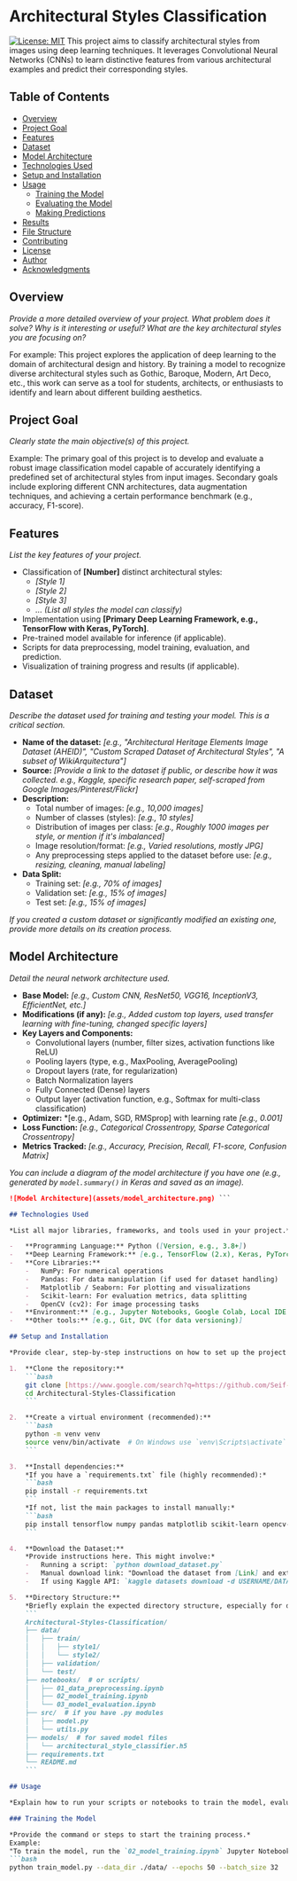 # Architectural Styles Classification

[![License: MIT](https://img.shields.io/badge/License-MIT-yellow.svg)](https://opensource.org/licenses/MIT) This project aims to classify architectural styles from images using deep learning techniques. It leverages Convolutional Neural Networks (CNNs) to learn distinctive features from various architectural examples and predict their corresponding styles.

## Table of Contents

- [Overview](#overview)
- [Project Goal](#project-goal)
- [Features](#features)
- [Dataset](#dataset)
- [Model Architecture](#model-architecture)
- [Technologies Used](#technologies-used)
- [Setup and Installation](#setup-and-installation)
- [Usage](#usage)
  - [Training the Model](#training-the-model)
  - [Evaluating the Model](#evaluating-the-model)
  - [Making Predictions](#making-predictions)
- [Results](#results)
- [File Structure](#file-structure)
- [Contributing](#contributing)
- [License](#license)
- [Author](#author)
- [Acknowledgments](#acknowledgments)

## Overview

*Provide a more detailed overview of your project. What problem does it solve? Why is it interesting or useful? What are the key architectural styles you are focusing on?*

For example:
This project explores the application of deep learning to the domain of architectural design and history. By training a model to recognize diverse architectural styles such as Gothic, Baroque, Modern, Art Deco, etc., this work can serve as a tool for students, architects, or enthusiasts to identify and learn about different building aesthetics.

## Project Goal

*Clearly state the main objective(s) of this project.*

Example:
The primary goal of this project is to develop and evaluate a robust image classification model capable of accurately identifying a predefined set of architectural styles from input images. Secondary goals include exploring different CNN architectures, data augmentation techniques, and achieving a certain performance benchmark (e.g., accuracy, F1-score).

## Features

*List the key features of your project.*

-   Classification of **[Number]** distinct architectural styles:
    -   *[Style 1]*
    -   *[Style 2]*
    -   *[Style 3]*
    -   *... (List all styles the model can classify)*
-   Implementation using **[Primary Deep Learning Framework, e.g., TensorFlow with Keras, PyTorch]**.
-   Pre-trained model available for inference (if applicable).
-   Scripts for data preprocessing, model training, evaluation, and prediction.
-   Visualization of training progress and results (if applicable).

## Dataset

*Describe the dataset used for training and testing your model. This is a critical section.*

-   **Name of the dataset:** *[e.g., "Architectural Heritage Elements Image Dataset (AHEID)", "Custom Scraped Dataset of Architectural Styles", "A subset of WikiArquitectura"]*
-   **Source:** *[Provide a link to the dataset if public, or describe how it was collected. e.g., Kaggle, specific research paper, self-scraped from Google Images/Pinterest/Flickr]*
-   **Description:**
    -   Total number of images: *[e.g., 10,000 images]*
    -   Number of classes (styles): *[e.g., 10 styles]*
    -   Distribution of images per class: *[e.g., Roughly 1000 images per style, or mention if it's imbalanced]*
    -   Image resolution/format: *[e.g., Varied resolutions, mostly JPG]*
    -   Any preprocessing steps applied to the dataset before use: *[e.g., resizing, cleaning, manual labeling]*
-   **Data Split:**
    -   Training set: *[e.g., 70% of images]*
    -   Validation set: *[e.g., 15% of images]*
    -   Test set: *[e.g., 15% of images]*

*If you created a custom dataset or significantly modified an existing one, provide more details on its creation process.*

## Model Architecture

*Detail the neural network architecture used.*

-   **Base Model:** *[e.g., Custom CNN, ResNet50, VGG16, InceptionV3, EfficientNet, etc.]*
-   **Modifications (if any):** *[e.g., Added custom top layers, used transfer learning with fine-tuning, changed specific layers]*
-   **Key Layers and Components:**
    -   Convolutional layers (number, filter sizes, activation functions like ReLU)
    -   Pooling layers (type, e.g., MaxPooling, AveragePooling)
    -   Dropout layers (rate, for regularization)
    -   Batch Normalization layers
    -   Fully Connected (Dense) layers
    -   Output layer (activation function, e.g., Softmax for multi-class classification)
-   **Optimizer:** *[e.g., Adam, SGD, RMSprop] with learning rate *[e.g., 0.001]*
-   **Loss Function:** *[e.g., Categorical Crossentropy, Sparse Categorical Crossentropy]*
-   **Metrics Tracked:** *[e.g., Accuracy, Precision, Recall, F1-score, Confusion Matrix]*

*You can include a diagram of the model architecture if you have one (e.g., generated by `model.summary()` in Keras and saved as an image).*
```markdown
![Model Architecture](assets/model_architecture.png) ```

## Technologies Used

*List all major libraries, frameworks, and tools used in your project.*

-   **Programming Language:** Python ([Version, e.g., 3.8+])
-   **Deep Learning Framework:** [e.g., TensorFlow (2.x), Keras, PyTorch (1.x)]
-   **Core Libraries:**
    -   NumPy: For numerical operations
    -   Pandas: For data manipulation (if used for dataset handling)
    -   Matplotlib / Seaborn: For plotting and visualizations
    -   Scikit-learn: For evaluation metrics, data splitting
    -   OpenCV (cv2): For image processing tasks
-   **Environment:** [e.g., Jupyter Notebooks, Google Colab, Local IDE (VS Code, PyCharm)]
-   **Other tools:** [e.g., Git, DVC (for data versioning)]

## Setup and Installation

*Provide clear, step-by-step instructions on how to set up the project environment and install dependencies.*

1.  **Clone the repository:**
    ```bash
    git clone [https://www.google.com/search?q=https://github.com/Seif-Eldin-Omar/Architectural-Styles-Classification.git](https://www.google.com/search?q=https://github.com/Seif-Eldin-Omar/Architectural-Styles-Classification.git)
    cd Architectural-Styles-Classification
    ```

2.  **Create a virtual environment (recommended):**
    ```bash
    python -m venv venv
    source venv/bin/activate  # On Windows use `venv\Scripts\activate`
    ```

3.  **Install dependencies:**
    *If you have a `requirements.txt` file (highly recommended):*
    ```bash
    pip install -r requirements.txt
    ```
    *If not, list the main packages to install manually:*
    ```bash
    pip install tensorflow numpy pandas matplotlib scikit-learn opencv-python  # Add other necessary packages
    ```

4.  **Download the Dataset:**
    *Provide instructions here. This might involve:*
    -   Running a script: `python download_dataset.py`
    -   Manual download link: "Download the dataset from [Link] and extract it to the `./data/` directory."
    -   If using Kaggle API: `kaggle datasets download -d USERNAME/DATASET_NAME -p ./data/ --unzip`

5.  **Directory Structure:**
    *Briefly explain the expected directory structure, especially for data if it's not automatically created.*
    ```
    Architectural-Styles-Classification/
    ├── data/
    │   ├── train/
    │   │   ├── style1/
    │   │   └── style2/
    │   ├── validation/
    │   └── test/
    ├── notebooks/  # or scripts/
    │   ├── 01_data_preprocessing.ipynb
    │   ├── 02_model_training.ipynb
    │   └── 03_model_evaluation.ipynb
    ├── src/  # if you have .py modules
    │   ├── model.py
    │   └── utils.py
    ├── models/  # for saved model files
    │   └── architectural_style_classifier.h5
    ├── requirements.txt
    └── README.md
    ```

## Usage

*Explain how to run your scripts or notebooks to train the model, evaluate it, and make predictions.*

### Training the Model

*Provide the command or steps to start the training process.*
Example:
"To train the model, run the `02_model_training.ipynb` Jupyter Notebook or execute the training script:"
```bash
python train_model.py --data_dir ./data/ --epochs 50 --batch_size 32
